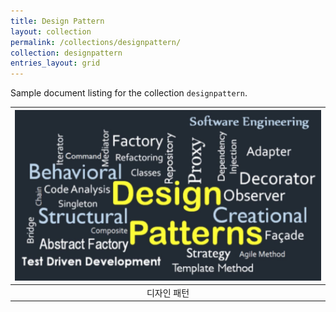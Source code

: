 ```yaml
---
title: Design Pattern
layout: collection
permalink: /collections/designpattern/
collection: designpattern
entries_layout: grid
---
```


Sample document listing for the collection `designpattern`.

|![](/assets/images/undefined/design-pattern-nedir-2021-12-18-143754.jpg) | 
|:--:| 
|디자인 패턴|